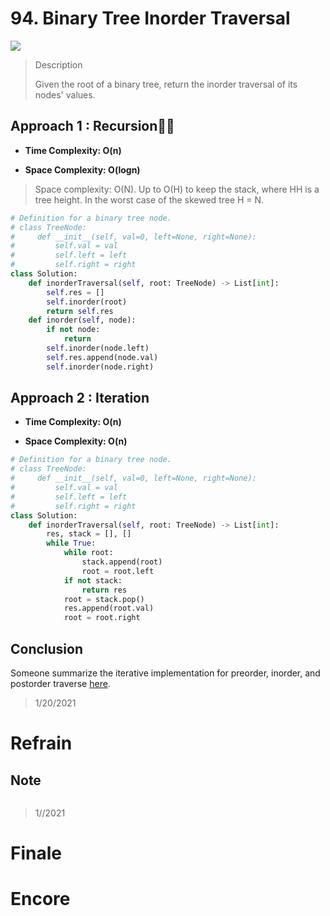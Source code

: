 # 94. Binary Tree Inorder Traversal

![](https://img.shields.io/badge/Difficulty-Medium-%23f0ad4e)

> Description
> 
> Given the root of a binary tree, return the inorder traversal of its nodes' values.

## Approach 1 : Recursion:baby_bottle:🍼

- **Time Complexity: O(n)**

- **Space Complexity: O(logn)**

> Space complexity: O(N). Up to O(H) to keep the stack, where HH is a tree height. In the worst case of the skewed tree H = N.

```python
# Definition for a binary tree node.
# class TreeNode:
#     def __init__(self, val=0, left=None, right=None):
#         self.val = val
#         self.left = left
#         self.right = right
class Solution:
    def inorderTraversal(self, root: TreeNode) -> List[int]:
        self.res = []
        self.inorder(root)
        return self.res
    def inorder(self, node):
        if not node:
            return
        self.inorder(node.left)
        self.res.append(node.val)
        self.inorder(node.right)
```

## Approach 2 : Iteration

- **Time Complexity: O(n)**

- **Space Complexity: O(n)**

```python
# Definition for a binary tree node.
# class TreeNode:
#     def __init__(self, val=0, left=None, right=None):
#         self.val = val
#         self.left = left
#         self.right = right
class Solution:
    def inorderTraversal(self, root: TreeNode) -> List[int]:
        res, stack = [], []
        while True:
            while root:
                stack.append(root)
                root = root.left
            if not stack:
                return res
            root = stack.pop()
            res.append(root.val)
            root = root.right
```

## Conclusion

Someone summarize the iterative implementation for preorder, inorder, and postorder traverse [here](https://leetcode.com/problems/binary-tree-postorder-traversal/discuss/45551/Preorder-Inorder-and-Postorder-Iteratively-Summarization).

> 1/20/2021

# Refrain

## Note

```python

```

> 1//2021

# Finale

# Encore